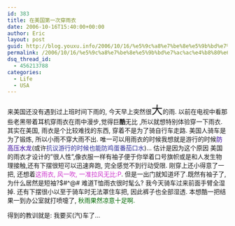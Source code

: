 ```yaml
---
id: 383
title: 在美国第一次穿雨衣
date: 2006-10-16T15:40:00+00:00
author: Eric
layout: post
guid: http://blog.youxu.info/2006/10/16/%e5%9c%a8%e7%be%8e%e5%9b%bd%e7%ac%ac%e4%b8%80%e6%ac%a1%e7%a9%bf%e9%9b%a8%e8%a1%a3/
permalink: /2006/10/16/%e5%9c%a8%e7%be%8e%e5%9b%bd%e7%ac%ac%e4%b8%80%e6%ac%a1%e7%a9%bf%e9%9b%a8%e8%a1%a3/
dsq_thread_id:
  - 456213788
categories:
  - Life
  - USA
---
```

来美国还没有遇到过上班时间下雨的, 今天早上突然很<span style="font-size:180%;">大</span>的雨. 以前在电视中看那些老黑带着耳机穿雨衣在雨中漫步,觉得巨<span style="font-weight: bold;">酷</span>无比 ,所以就想特别体验穿一下雨衣. 其实在美国, 雨衣是个比较难找的东西, 穿着不是为了骑自行车走路. 美国人骑车是为了锻炼, 所以小雨不穿大雨不出. 唯一可以用雨衣的时候我想就是游行的时候<span style="color: #330099;">防高压水龙</span>(或许<span style="color: #333399;">抗议游行的时候也能防鸡蛋番茄口水</span>)&#8230; 估计是因为这个原因 美国的雨衣才设计的&#8221;很人性&#8221;,像衣服一样有袖子便于你举着口号旗帜或是和人发生物理接触,还有下摆很短可以迅速奔跑, 完全感觉不到行动受限. 刚穿上还小得意了一把, 还想着<span style="color: #cc33cc;">这雨衣, 风一吹, 一准拉风无比:P</span>. 但是一出门就知道坏了.既然有袖子了, 为什么居然是短袖?$#^@# 难道T恤雨衣很时髦么? 我今天骑车过来前面手臂全湿掉. 还有下摆很小以至于骑车时无法罩住车把, 因此裤子也全部湿透. 本想酷一把结果一到办公室就打喷嚏了, <span style="color: #006600;">秋雨果然凉意十足啊.</span>

得到的教训就是: 我要买(汽)车了&#8230;
